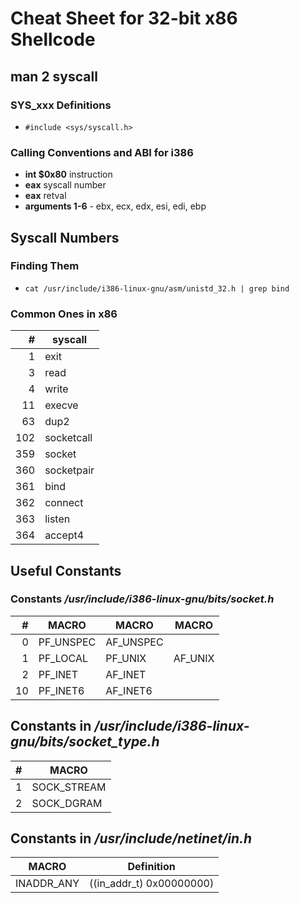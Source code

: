 # Cheat Sheet for 32-bit x86 Shellcode

## man 2 syscall
### SYS\_xxx Definitions
- ```#include <sys/syscall.h>```
### Calling Conventions and ABI for i386
- **int $0x80** instruction 
- **eax** syscall number
- **eax** retval
- **arguments 1-6** - ebx, ecx, edx, esi, edi, ebp

## Syscall Numbers

### Finding Them 
- ```cat /usr/include/i386-linux-gnu/asm/unistd_32.h | grep bind```

### Common Ones in x86
| #  | syscall      |
|--: | ----------   |
|   1| exit         |
|   3| read         |
|   4| write        |
|  11| execve       |
|  63| dup2         |
| 102| socketcall   |
| 359| socket       |
| 360| socketpair   |
| 361| bind         |
| 362| connect      |
| 363| listen       |
| 364| accept4      |

## Useful Constants 

### Constants */usr/include/i386-linux-gnu/bits/socket.h*
| # | MACRO       | MACRO      | MACRO    |
|--:| ---------   | ---------- | -------  |
| 0 |  PF\_UNSPEC | AF\_UNSPEC |          |
| 1 |  PF\_LOCAL  | PF\_UNIX   | AF\_UNIX |
| 2 |  PF\_INET   | AF\_INET   |          |
| 10|  PF\_INET6  | AF\_INET6  |          |

## Constants in */usr/include/i386-linux-gnu/bits/socket_type.h*
| # | MACRO       |
|--:| ---------   |
| 1 | SOCK\_STREAM|
| 2 | SOCK\_DGRAM |

## Constants in */usr/include/netinet/in.h*
| MACRO       | Definition                |
| --------    | -------------             |
| INADDR\_ANY | ((in\_addr\_t) 0x00000000)|

